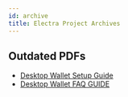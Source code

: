 ```yaml
---
id: archive
title: Electra Project Archives
---
```


## Outdated PDFs

*   [Desktop Wallet Setup Guide](https://cdn.electraproject.org/wp-content/uploads/2018/07/Desktop_Wallet_Guide.pdf)
*   [Desktop Wallet FAQ GUIDE](https://electra-support.org/wallet-help/new-wallet-faq/)

